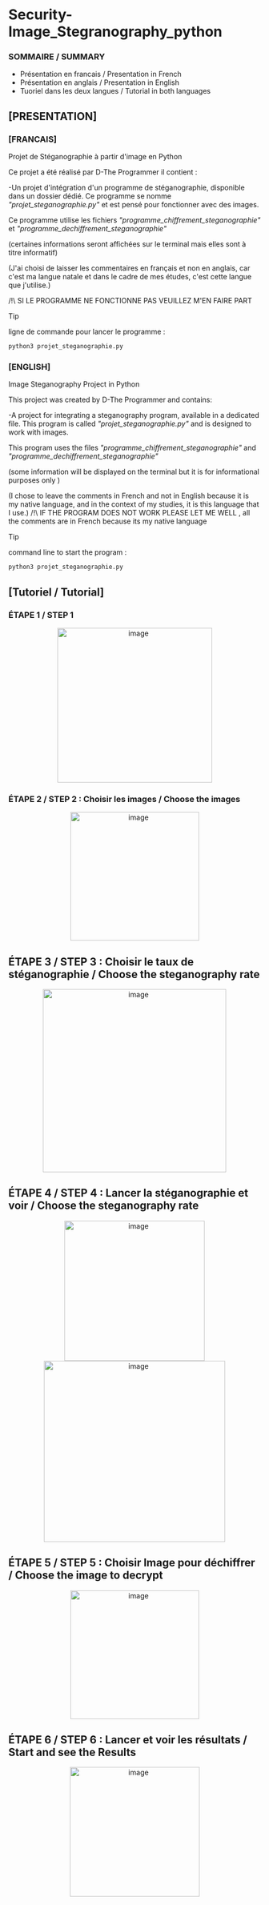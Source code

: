 # Security-Image_Stegranography_python
### SOMMAIRE / SUMMARY
- Présentation en francais / Presentation in French
- Présentation en anglais / Presentation in English
- Tuoriel dans les deux langues / Tutorial in both languages
## [PRESENTATION]

### __[FRANCAIS]__ 
Projet de Stéganographie à partir d'image en Python 

Ce projet a été réalisé par D-The Programmer il contient :

-Un projet d'intégration d'un programme de stéganographie, disponible dans un dossier dédié. 
Ce programme se nomme *"projet_steganographie.py"* et est pensé pour fonctionner avec des images.
 
 Ce programme utilise les fichiers *"programme_chiffrement_steganographie"* et 	*"programme_dechiffrement_steganographie"*
 
(certaines informations seront affichées sur le terminal mais elles sont à titre informatif)

(J'ai choisi de laisser les commentaires en français et non en anglais, car c'est ma langue natale et dans le cadre de mes études, c'est cette langue que j'utilise.)

  /!\ SI LE PROGRAMME NE FONCTIONNE PAS VEUILLEZ M'EN FAIRE PART
	

> [!TIP]
> ligne de commande pour lancer le programme : 
> ```bash
> python3 projet_steganographie.py
> ```

### __[ENGLISH]__ 

Image Steganography Project in Python

This project was created by D-The Programmer and contains:

-A project for integrating a steganography program, available in a dedicated file.
This program is called *"projet_steganographie.py"* and is designed to work with images.
 
 This program uses the files *"programme_chiffrement_steganographie"* and *"programme_dechiffrement_steganographie"*
 
(some information will be displayed on the terminal but it is for informational purposes only )

(I chose to leave the comments in French and not in English because it is my native language, and in the context of my studies, it is this language that I use.)
  /!\ IF THE PROGRAM DOES NOT WORK PLEASE LET ME WELL , all the comments are in French because its my native language


> [!TIP]
> command line to start the program : 
> ```bash
> python3 projet_steganographie.py
> ```

## [Tutoriel / Tutorial]

### ÉTAPE 1 / STEP 1 
<div align="center">
	<img width="309" alt="image" src="https://github.com/D-TheProgrammer/Image_Stegranography_python/assets/151149998/43cb6e01-c12b-4057-b969-9c3162f271a8">
</div>

### ÉTAPE 2 / STEP 2 : Choisir les images / Choose the images
<div align="center">
	<img width="257" alt="image" src="https://github.com/D-TheProgrammer/Image_Stegranography_python/assets/151149998/f99ba956-259d-4ded-8356-844ee2852931">
</div>

## ÉTAPE 3 / STEP 3 : Choisir le taux de stéganographie / Choose the steganography rate
<div align="center">
	<img width="366" alt="image" src="https://github.com/D-TheProgrammer/Image_Stegranography_python/assets/151149998/88c50756-ee19-4aaf-8ab6-49cb0c876431">
</div>

## ÉTAPE 4 / STEP 4 : Lancer la stéganographie et voir  / Choose the steganography rate
<div align="center">
	<img width="280" alt="image" src="https://github.com/D-TheProgrammer/Image_Stegranography_python/assets/151149998/f9d76057-cd8f-4891-83be-8fab602e953b">
	<img width="362" alt="image" src="https://github.com/D-TheProgrammer/Image_Stegranography_python/assets/151149998/c6d5134e-b8eb-4cc9-9dac-fc25f0c71ac4">
</div>

## ÉTAPE 5 / STEP 5 : Choisir Image pour déchiffrer / Choose the image to decrypt
<div align="center">
	<img width="257" alt="image" src="https://github.com/D-TheProgrammer/Image_Stegranography_python/assets/151149998/604f9704-69ff-454d-8de3-4e5bfad89664">
</div>

## ÉTAPE 6 / STEP 6 : Lancer et voir les résultats  / Start and see the Results
<div align="center">
	<img width="259" alt="image" src="https://github.com/D-TheProgrammer/Image_Stegranography_python/assets/151149998/b1707735-59b7-47c0-b923-095b1d638368">
</div>


